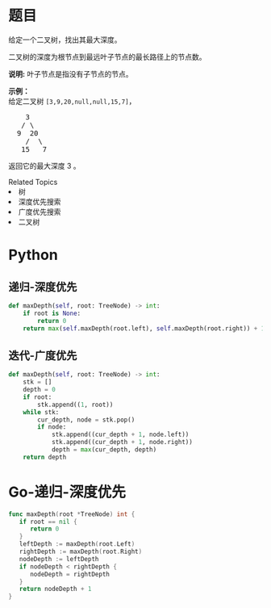 # 题目
<p>给定一个二叉树，找出其最大深度。</p>

<p>二叉树的深度为根节点到最远叶子节点的最长路径上的节点数。</p>

<p><strong>说明:</strong>&nbsp;叶子节点是指没有子节点的节点。</p>

<p><strong>示例：</strong><br>
给定二叉树 <code>[3,9,20,null,null,15,7]</code>，</p>

<pre>    3
   / \
  9  20
    /  \
   15   7</pre>

<p>返回它的最大深度&nbsp;3 。</p>
<div><div>Related Topics</div><div><li>树</li><li>深度优先搜索</li><li>广度优先搜索</li><li>二叉树</li></div></div>

# Python

## 递归-深度优先

```python
def maxDepth(self, root: TreeNode) -> int:
    if root is None:
        return 0
    return max(self.maxDepth(root.left), self.maxDepth(root.right)) + 1
```

## 迭代-广度优先

```python
def maxDepth(self, root: TreeNode) -> int:
    stk = []
    depth = 0
    if root:
        stk.append((1, root))
    while stk:
        cur_depth, node = stk.pop()
        if node:
            stk.append((cur_depth + 1, node.left))
            stk.append((cur_depth + 1, node.right))
            depth = max(cur_depth, depth)
    return depth
```

# Go-递归-深度优先

```go
func maxDepth(root *TreeNode) int {
   if root == nil {
      return 0
   }
   leftDepth := maxDepth(root.Left)
   rightDepth := maxDepth(root.Right)
   nodeDepth := leftDepth
   if nodeDepth < rightDepth {
      nodeDepth = rightDepth
   }
   return nodeDepth + 1
}
```

